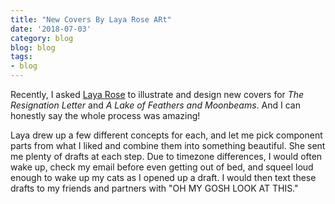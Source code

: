 ```yaml
---
title: "New Covers By Laya Rose ARt"
date: '2018-07-03'
category: blog
blog: blog
tags:
- blog
---
```


Recently, I asked [Laya Rose]() to illustrate and design new covers for _The Resignation Letter_ and _A Lake of Feathers and Moonbeams_. And I can honestly say the whole process was amazing!

Laya drew up a few different concepts for each, and let me pick component parts from what I liked and combine them into something beautiful. She sent me plenty of drafts at each step. Due to timezone differences, I would often wake up, check my email before even getting out of bed, and squeel loud enough to wake up my cats as I opened up a draft. I would then text these drafts to my friends and partners with "OH MY GOSH LOOK AT THIS." 